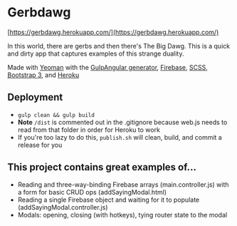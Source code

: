 # Gerbdawg

[https://gerbdawg.herokuapp.com/](https://gerbdawg.herokuapp.com/)

In this world, there are gerbs and then there's The Big Dawg. This is a quick and dirty app that captures examples of this strange duality.

Made with [Yeoman](http://yeoman.io/) with the [GulpAngular generator](https://github.com/Swiip/generator-gulp-angular), [Firebase](https://www.firebase.com/), [SCSS](http://sass-lang.com/), [Bootstrap 3](http://getbootstrap.com/), and [Heroku](https://dashboard.heroku.com/)


## Deployment
- `gulp clean && gulp build`
- **Note** `/dist` is commented out in the .gitignore because web.js needs to read from that folder in order for Heroku to work
- If you're too lazy to do this, `publish.sh` will clean, build, and commit a release for you

## This project contains great examples of...
- Reading and three-way-binding Firebase arrays (main.controller.js) with a form for basic CRUD ops (addSayingModal.html)
- Reading a single Firebase object and waiting for it to populate (addSayingModal.controller.js)
- Modals: opening, closing (with hotkeys), tying router state to the modal
